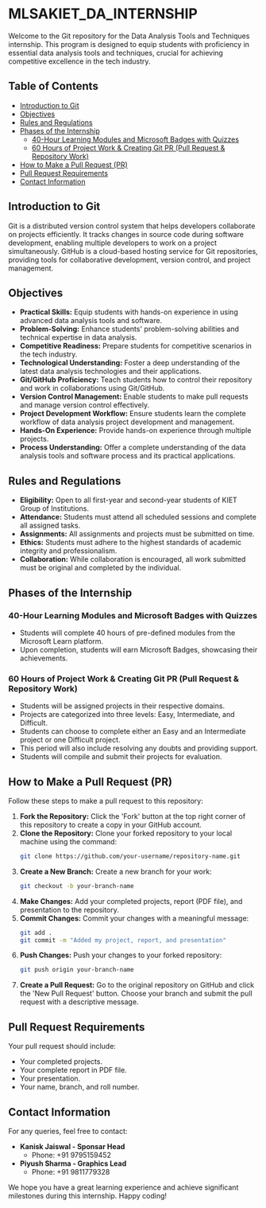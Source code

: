 # MLSAKIET_DA_INTERNSHIP
Welcome to the Git repository for the Data Analysis Tools and Techniques internship. This program is designed to equip students with proficiency in essential data analysis tools and techniques, crucial for achieving competitive excellence in the tech industry.

## Table of Contents
- [Introduction to Git](#introduction-to-git)
- [Objectives](#objectives)
- [Rules and Regulations](#rules-and-regulations)
- [Phases of the Internship](#phases-of-the-internship)
  - [40-Hour Learning Modules and Microsoft Badges with Quizzes](#40-hour-learning-modules-and-microsoft-badges-with-quizzes)
  - [60 Hours of Project Work & Creating Git PR (Pull Request & Repository Work)](#60-hours-of-project-work--creating-git-pr-pull-request--repository-work)
- [How to Make a Pull Request (PR)](#how-to-make-a-pull-request-pr)
- [Pull Request Requirements](#pull-request-requirements)
- [Contact Information](#contact-information)

## Introduction to Git
Git is a distributed version control system that helps developers collaborate on projects efficiently. It tracks changes in source code during software development, enabling multiple developers to work on a project simultaneously. GitHub is a cloud-based hosting service for Git repositories, providing tools for collaborative development, version control, and project management.

## Objectives
- **Practical Skills:** Equip students with hands-on experience in using advanced data analysis tools and software.
- **Problem-Solving:** Enhance students' problem-solving abilities and technical expertise in data analysis.
- **Competitive Readiness:** Prepare students for competitive scenarios in the tech industry.
- **Technological Understanding:** Foster a deep understanding of the latest data analysis technologies and their applications.
- **Git/GitHub Proficiency:** Teach students how to control their repository and work in collaborations using Git/GitHub.
- **Version Control Management:** Enable students to make pull requests and manage version control effectively.
- **Project Development Workflow:** Ensure students learn the complete workflow of data analysis project development and management.
- **Hands-On Experience:** Provide hands-on experience through multiple projects.
- **Process Understanding:** Offer a complete understanding of the data analysis tools and software process and its practical applications.

## Rules and Regulations
- **Eligibility:** Open to all first-year and second-year students of KIET Group of Institutions.
- **Attendance:** Students must attend all scheduled sessions and complete all assigned tasks.
- **Assignments:** All assignments and projects must be submitted on time.
- **Ethics:** Students must adhere to the highest standards of academic integrity and professionalism.
- **Collaboration:** While collaboration is encouraged, all work submitted must be original and completed by the individual.

## Phases of the Internship

### 40-Hour Learning Modules and Microsoft Badges with Quizzes
- Students will complete 40 hours of pre-defined modules from the Microsoft Learn platform.
- Upon completion, students will earn Microsoft Badges, showcasing their achievements.

### 60 Hours of Project Work & Creating Git PR (Pull Request & Repository Work)
- Students will be assigned projects in their respective domains.
- Projects are categorized into three levels: Easy, Intermediate, and Difficult.
- Students can choose to complete either an Easy and an Intermediate project or one Difficult project.
- This period will also include resolving any doubts and providing support.
- Students will compile and submit their projects for evaluation.

## How to Make a Pull Request (PR)
Follow these steps to make a pull request to this repository:

1. **Fork the Repository:** Click the 'Fork' button at the top right corner of this repository to create a copy in your GitHub account.
2. **Clone the Repository:** Clone your forked repository to your local machine using the command:
   ```bash
   git clone https://github.com/your-username/repository-name.git
   ```
3. **Create a New Branch:** Create a new branch for your work:
   ```bash
   git checkout -b your-branch-name
   ```
4. **Make Changes:** Add your completed projects, report (PDF file), and presentation to the repository.
5. **Commit Changes:** Commit your changes with a meaningful message:
   ```bash
   git add .
   git commit -m "Added my project, report, and presentation"
   ```
6. **Push Changes:** Push your changes to your forked repository:
   ```bash
   git push origin your-branch-name
   ```
7. **Create a Pull Request:** Go to the original repository on GitHub and click the 'New Pull Request' button. Choose your branch and submit the pull request with a descriptive message.

## Pull Request Requirements
Your pull request should include:

- Your completed projects.
- Your complete report in PDF file.
- Your presentation.
- Your name, branch, and roll number.

## Contact Information
For any queries, feel free to contact:

- **Kanisk Jaiswal - Sponsar Head**
  - Phone: +91 9795159452
- **Piyush Sharma - Graphics Lead**
  - Phone: +91 9811779328

We hope you have a great learning experience and achieve significant milestones during this internship. Happy coding!

